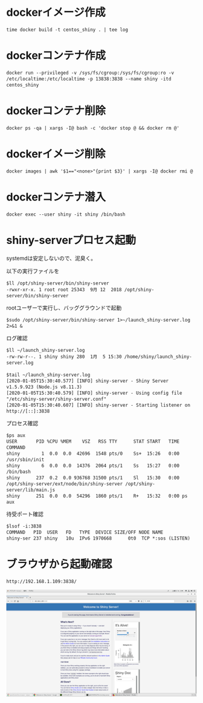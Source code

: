 # dockerイメージ作成
```
time docker build -t centos_shiny . | tee log
```

# dockerコンテナ作成
```
docker run --privileged -v /sys/fs/cgroup:/sys/fs/cgroup:ro -v /etc/localtime:/etc/localtime -p 13838:3838 --name shiny -itd centos_shiny
```

# dockerコンテナ削除
```
docker ps -qa | xargs -I@ bash -c 'docker stop @ && docker rm @'
```

# dockerイメージ削除
```
docker images | awk '$1=="<none>"{print $3}' | xargs -I@ docker rmi @
```

# dockerコンテナ潜入
```
docker exec --user shiny -it shiny /bin/bash
```

# shiny-serverプロセス起動

systemdは安定しないので、泥臭く。

以下の実行ファイルを

```
$ll /opt/shiny-server/bin/shiny-server
-rwxr-xr-x. 1 root root 25343  9月 12  2018 /opt/shiny-server/bin/shiny-server
```

rootユーザーで実行し、バッググラウンドで起動
```
$sudo /opt/shiny-server/bin/shiny-server 1>~/launch_shiny-server.log 2>&1 &
```

ログ確認

```
$ll ~/launch_shiny-server.log
-rw-rw-r--. 1 shiny shiny 280  1月  5 15:30 /home/shiny/launch_shiny-server.log

$tail ~/launch_shiny-server.log
[2020-01-05T15:30:40.577] [INFO] shiny-server - Shiny Server v1.5.9.923 (Node.js v8.11.3)
[2020-01-05T15:30:40.579] [INFO] shiny-server - Using config file "/etc/shiny-server/shiny-server.conf"
[2020-01-05T15:30:40.607] [INFO] shiny-server - Starting listener on http://[::]:3838
```

プロセス確認

```
$ps aux
USER       PID %CPU %MEM    VSZ   RSS TTY      STAT START   TIME COMMAND
shiny        1  0.0  0.0  42696  1548 pts/0    Ss+  15:26   0:00 /usr/sbin/init
shiny        6  0.0  0.0  14376  2064 pts/1    Ss   15:27   0:00 /bin/bash
shiny      237  0.2  0.0 936768 31500 pts/1    Sl   15:30   0:00 /opt/shiny-server/ext/node/bin/shiny-server /opt/shiny-server/lib/main.js
shiny      251  0.0  0.0  54296  1860 pts/1    R+   15:32   0:00 ps aux
```

待受ポート確認

```
$lsof -i:3838
COMMAND   PID  USER   FD   TYPE  DEVICE SIZE/OFF NODE NAME
shiny-ser 237 shiny   10u  IPv6 1970668      0t0  TCP *:sos (LISTEN)
```

# ブラウザから起動確認

```
http://192.168.1.109:3838/
```

![](./1.png)
